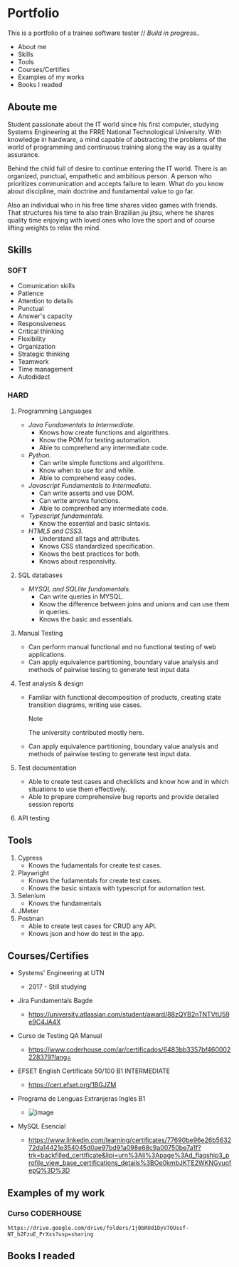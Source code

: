 # Portfolio
This is a portfolio of a trainee software tester // *Build in progress..*


- About me
- Skills
- Tools
- Courses/Certifies
- Examples of my works
- Books I readed

## Aboute me
  Student passionate about the IT world since his first computer, studying Systems Engineering at the FRRE National Technological University. With knowledge in hardware, a mind capable of abstracting the problems of the world of programming and continuous training along the way as a quality assurance.

Behind the child full of desire to continue entering the IT world. There is an organized, punctual, empathetic and ambitious person. A person who prioritizes communication and accepts failure to learn. What do you know about discipline, main doctrine and fundamental value to go far.

Also an individual who in his free time shares video games with friends. That structures his time to also train Brazilian jiu jitsu, where he shares quality time enjoying with loved ones who love the sport and of course lifting weights to relax the mind.

## Skills

### SOFT
* Comunication skills
* Patience
* Attention to details
* Punctual
* Answer's capacity
* Responsiveness
* Critical thinking
* Flexibility
* Organization
* Strategic thinking
* Teamwork
* Time management
* Autodidact

### HARD

1. Programming Languages
   - *Java Fundamentals to Intermediate.*
     - Knows how create functions and algorithms.
     - Know the POM for testing automation.
     - Able to comprehend any intermediate code.
   - *Python.*
     - Can write simple functions and algorithms.
     - Know when to use for and while.
     - Able to comprehend easy codes.
   - *Javascript Fundamentals to Intermediate.*
     - Can write asserts and use DOM.
     - Can write arrows functions.
     - Able to comprenhed any intermediate code.
   - *Typescript fundamentals.*
     - Know the essential and basic sintaxis.
   - *HTML5 and CSS3.*
     - Understand all tags and attributes.
     - Knows CSS standardized specification.
     - Knows the best practices for both.
     - Knows about responsivity.

2. SQL databases
   - *MYSQL and SQLlite fundamentals.*
     - Can write queries in MYSQL.
     - Know the difference between joins and unions and can use them in queries.
     - Knows the basic and essentials.
3. Manual Testing
   - Can perform manual functional and no functional testing of web applications.
   - Can apply equivalence partitioning, boundary value analysis and methods of pairwise testing to generate test input data
5. Test analysis & design
   - Familiar with functional decomposition of products, creating state transition diagrams, writing use cases.
     > [!NOTE]
     > The university contributed mostly here.
   - Can apply equivalence partitioning, boundary value analysis and methods of pairwise testing to generate test input data.
6. Test documentation
   - Able to create test cases and checklists and know how and in which situations to use them effectively.
   - Able to prepare comprehensive bug reports and provide detailed session reports
7. API testing

## Tools
1. Cypress
   - Knows the fudamentals for create test cases.
2. Playwright
   - Knows the fudamentals for create test cases.
   - Knows the basic sintaxis with typescript for automation test.
3. Selenium
   - Knows the fundamentals
4. JMeter
5. Postman
   - Able to create test cases for CRUD any API.
   - Knows json and how do test in the app.


## Courses/Certifies
+ Systems' Engineering at UTN
  + 2017 - Still studying

+ Jira Fundamentals Bagde
  + https://university.atlassian.com/student/award/88zQYB2nTNTVtU59e9C4JA4X
+ Curso de Testing QA Manual
  + https://www.coderhouse.com/ar/certificados/6483bb3357bf460002228379?lang=
+ EFSET English Certificate 50/100 B1 INTERMEDIATE
  + https://cert.efset.org/1BGJZM
+ Programa de Lenguas Extranjeras Inglés B1
  + ![image](https://github.com/FacuuBarboza/portfolio/assets/137560537/dc7b6308-4c39-46b1-91d6-d79be48088ac)

+ MySQL Esencial
  + https://www.linkedin.com/learning/certificates/77690be96e26b563272da14421e354045d0ae97bd91a098e68c9a00750be7a1f?trk=backfilled_certificate&lipi=urn%3Ali%3Apage%3Ad_flagship3_profile_view_base_certifications_details%3BOe0kmbJKTE2WKNGvuofepQ%3D%3D
## Examples of my work

  ### Curso CODERHOUSE
    https://drive.google.com/drive/folders/1j0bRUd1DyV7OUssf-NT_b2FzuE_PrXxs?usp=sharing


## Books I readed
